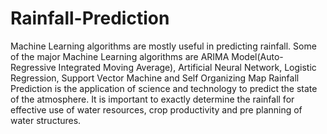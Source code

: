 # Rainfall-Prediction
Machine Learning algorithms are mostly useful in predicting rainfall. 
Some of the major Machine Learning algorithms are ARIMA Model(Auto-Regressive Integrated Moving Average), Artificial Neural Network, Logistic Regression, Support Vector Machine and Self Organizing Map
Rainfall Prediction is the application of science and technology to predict the state of the atmosphere. 
It is important to exactly determine the rainfall for effective use of water resources, crop productivity and pre planning of water structures.

